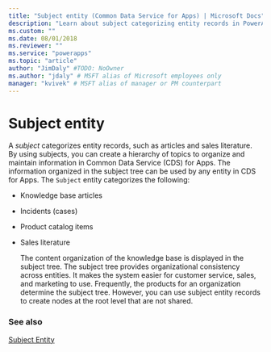 ```yaml
---
title: "Subject entity (Common Data Service for Apps) | Microsoft Docs" # Intent and product brand in a unique string of 43-59 chars including spaces
description: "Learn about subject categorizing entity records in PowerApps, such as articles and sales literature. Using subjects you can create a hierarchy of topics to organize and maintain information."
ms.custom: ""
ms.date: 08/01/2018
ms.reviewer: ""
ms.service: "powerapps"
ms.topic: "article"
author: "JimDaly" #TODO: NoOwner
ms.author: "jdaly" # MSFT alias of Microsoft employees only
manager: "kvivek" # MSFT alias of manager or PM counterpart
---
```

# Subject entity

A *subject* categorizes entity records, such as articles and sales literature. By using subjects, you can create a hierarchy of topics to organize and maintain information in Common Data Service (CDS) for Apps. The information organized in the subject tree can be used by any entity in CDS for Apps. The `Subject` entity categorizes the following:  
  
- Knowledge base articles  
  
- Incidents (cases)  
  
- Product catalog items  
  
- Sales literature  
  
  The content organization of the knowledge base is displayed in the subject tree. The subject tree provides organizational consistency across entities. It makes the system easier for customer service, sales, and marketing to use. Frequently, the products for an organization determine the subject tree. However, you can use subject entity records to create nodes at the root level that are not shared.  
  
### See also  
 [Subject Entity](reference/entities/subject.md) 
 